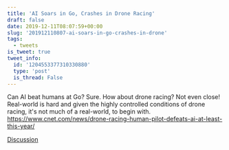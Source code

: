 ```yaml
---
title: 'AI Soars in Go, Crashes in Drone Racing'
draft: false
date: 2019-12-11T08:07:59+00:00
slug: '201912110807-ai-soars-in-go-crashes-in-drone'
tags:
  - tweets
is_tweet: true
tweet_info:
  id: '1204553377310330880'
  type: 'post'
  is_thread: False
---
```




Can AI beat humans at Go? Sure. How about drone racing? Not even close! Real-world is hard and given the highly controlled conditions of drone racing, it's not much of a real-world, to begin with. <https://www.cnet.com/news/drone-racing-human-pilot-defeats-ai-at-least-this-year/>

[Discussion](https://x.com/sytelus/status/1204553377310330880)
